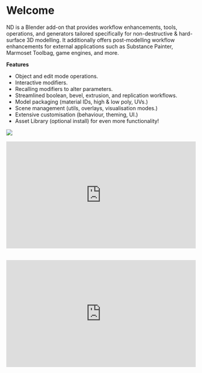 # Welcome

ND is a Blender add-on that provides workflow enhancements, tools, operations, and generators tailored specifically for non-destructive & hard-surface 3D modelling. It additionally offers post-modelling workflow enhancements for external applications such as Substance Painter, Marmoset Toolbag, game engines, and more.

**Features**
- Object and edit mode operations.
- Interactive modifiers.
- Recalling modifiers to alter parameters.
- Streamlined boolean, bevel, extrusion, and replication workflows.
- Model packaging (material IDs, high & low poly, UVs.)
- Scene management (utils, overlays, visualisation modes.)
- Extensive customisation (behaviour, theming, UI.)
- Asset Library (optional install) for even more functionality!

<a href="https://www.patreon.com/bePatron?u=48315864"><img src="https://hugemenace.co/images/patreon.jpg"></a>

<div style="max-width: 800px;">
    <div style="position: relative; padding-top: 56.25%; margin: 1rem 0 2rem;">
        <iframe style="position: absolute; top: 0; right: 0; bottom: 0; left: 0; width: 100% !important; height: 100% !important; margin: 0 !important;" src="https://www.youtube.com/embed/S25W8KaX5D8?modestbranding=1&rel=0" title="YouTube video player" frameborder="0" allow="accelerometer; autoplay; clipboard-write; encrypted-media; gyroscope; picture-in-picture" allowfullscreen></iframe>
    </div>
</div>

<div style="max-width: 800px;">
    <div style="position: relative; padding-top: 56.25%; margin: 1rem 0 2rem;">
        <iframe style="position: absolute; top: 0; right: 0; bottom: 0; left: 0; width: 100% !important; height: 100% !important; margin: 0 !important;" src="https://www.youtube.com/embed/jKs7rtdK0VI?modestbranding=1&rel=0" title="YouTube video player" frameborder="0" allow="accelerometer; autoplay; clipboard-write; encrypted-media; gyroscope; picture-in-picture" allowfullscreen></iframe>
    </div>
</div>